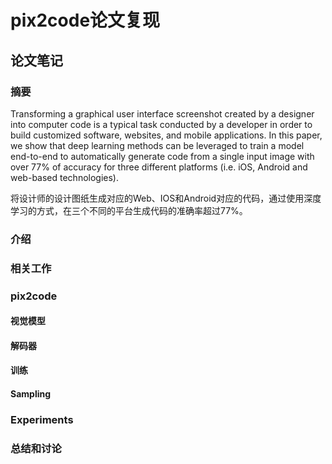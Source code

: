 # pix2code论文复现

## 论文笔记

### 摘要

Transforming a graphical user interface screenshot created by a designer into computer code is a typical task conducted by a developer in order to build customized software, websites, and mobile applications. In this paper, we show that deep learning methods can be leveraged to train a model end-to-end to automatically
generate code from a single input image with over 77% of accuracy for three different platforms (i.e. iOS, Android and web-based technologies).

将设计师的设计图纸生成对应的Web、IOS和Android对应的代码，通过使用深度学习的方式，在三个不同的平台生成代码的准确率超过77%。

### 介绍

### 相关工作

### pix2code

#### 视觉模型


#### 解码器


#### 训练 


#### Sampling


### Experiments

### 总结和讨论

